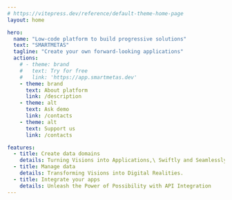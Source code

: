 ```yaml
---
# https://vitepress.dev/reference/default-theme-home-page
layout: home

hero:
  name: "Low-code platform to build progressive solutions"
  text: "SMARTMETAS"
  tagline: "Create your own forward-looking applications"
  actions:
    # - theme: brand
    #   text: Try for free
    #   link: 'https://app.smartmetas.dev'
    - theme: brand
      text: About platform
      link: /description
    - theme: alt
      text: Ask demo
      link: /contacts      
    - theme: alt
      text: Support us
      link: /contacts

features:
  - title: Create data domains
    details: Turning Visions into Applications,\ Swiftly and Seamlessly.
  - title: Manage data
    details: Transforming Visions into Digital Realities.
  - title: Integrate your apps
    details: Unleash the Power of Possibility with API Integration
---
```


